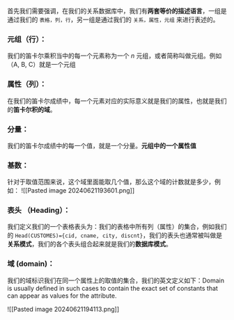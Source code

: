 首先我们需要强调，在我们的关系数据库中，我们有**两套等价的描述语言**，一组是通过我们的 `表格，列，行`，另一组是通过我们的 `关系，属性，元组` 来进行表述的。

### 元组（行）：
我们的笛卡尔乘积当中的每一个元素称为一个 $n$ 元组，或者简称叫做元组。例如（A, B, C）就是一个元组

### 属性（列）：
在我们的笛卡尔成绩中，每一个元素对应的实际意义就是我们的属性，也就是我们的**笛卡尔积的域**。

### 分量：
我们的笛卡尔成绩中的每一个值，就是一个分量。**元组中的一个属性值**

### 基数：
针对于取值范围来说，这个域里面能取几个值，那么这个域的计数就是多少，例如：
![[Pasted image 20240621193601.png]]


### 表头 （Heading）：
我们定义我们的一个表格表头为：我们的表格中所有列（属性）的集合，例如我们的 `Head(CUSTOMES)={cid, cname, city, discnt}`，我们的表头也通常被叫做是**关系模式**，我们的各个表头组合起来就是我们的**数据库模式**。

### 域 (domain)：
我们的域标识我们在同一个属性上的取值的集合，我们的英文定义如下：Domain is usually defined in such cases to contain the exact set of constants that can appear as values for the attribute.

![[Pasted image 20240621194113.png]]

